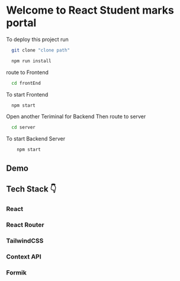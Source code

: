 # Welcome to React Student marks portal


To deploy this project run

```bash
  git clone "clone path"
```

```bash
  npm run install
```
route to Frontend
```bash
  cd frontEnd
```
To start Frontend
```bash
  npm start
```
Open another Teriminal for Backend Then route to server

```bash
  cd server
```
To start Backend Server
```bash
    npm start
```


## Demo



## Tech Stack 👇

### React 
### React Router
### TailwindCSS
### Context API
### Formik











